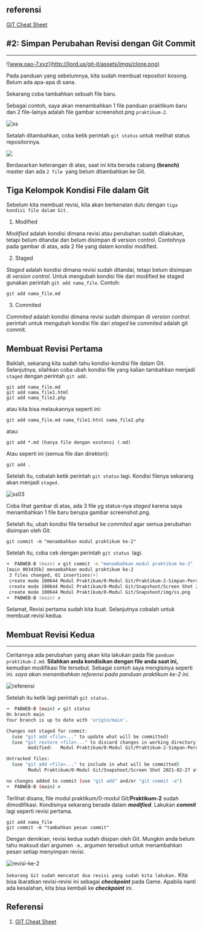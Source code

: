 ## referensi
[GIT Cheat Sheet](https://www.javapoint.com/git-cheat-sheet)
## #2: Simpan Perubahan Revisi dengan Git Commit
---

![www.oao-7.xyz](http://jlord.us/git-it/assets/imgs/clone.png)

Pada panduan yang sebelumnya, kita sudah membuat repositori kosong. Belum ada apa-apa di sana.

Sekarang coba tambahkan sebuah file baru.

Sebagai contoh, saya akan menambahkan 1 file panduan praktikum baru dan 2 file-lainya adalah file gambar screenshot.png `praktikum-2`.

![ss](Snapshoot/img/ss.png)

Setalah ditambahkan, coba ketik perintah `git status` untuk melihat status repositorinya.

![](Snapshoot/Screen%20Shot%202021-02-27%20at%202.03.48%20PM.png)

Berdasarkan keterangan di atas, saat ini kita berada cabang **(branch)** master dan ada `2 file `yang belum ditambahkan ke Git.

## Tiga Kelompok Kondisi File dalam Git

Sebelum kita membuat revisi, kita akan berkenalan dulu dengan `tiga kondisi file dalam Git.`

1. Modified

*Modified* adalah kondisi dimana revisi atau perubahan sudah dilakukan, tetapi belum ditandai dan belum disimpan di version control. Contohnya pada gambar di atas, ada 2 file  yang dalam kondisi modified.

2. Staged

*Staged* adalah kondisi dimana revisi sudah ditandai, tetapi belum disimpan di *version control*. Untuk mengubah kondisi file dari modified ke staged gunakan perintah `git add nama_file`. Contoh:

```
git add nama_file.md
```
3. Commited

*Commited* adalah kondisi dimana revisi sudah disimpan di *version control*. perintah untuk mengubah kondisi file dari *staged* ke *commited* adalah git commit.

## Membuat Revisi Pertama

Baiklah, sekarang kita sudah tahu kondisi-kondisi file dalam Git. Selanjutnya, silahkan  coba ubah kondisi file yang kalian tambahkan menjadi `staged` dengan perintah `git add.`

```
git add nama_file.md
git add nama_file1.html
git add nama_file2.php
```
atau kita bisa melaukannya seperti ini:

```
git add nama_file.md nama_file1.htnl nama_file2.php
```
atau:

```
git add *.md (hanya file dengan exstensi (.md)
```

Atau seperti ini (semua file dan direktori):

```
git add .
```
Setelah itu, cobalah ketik perintah `git status` lagi. Kondisi filenya sekarang akan menjadi `staged.`

![ss03](Snapshoot/Screen%20Shot%202021-02-27%20at%203.07.17%20PM.png)

Coba lihat gambar di atas, ada 3 file yg status-nya *staged* karena saya menambahkan 1 file baru berupa gambar screenshot.png.

Setelah itu, ubah kondisi file tersebut ke *commited* agar semua perubahan disimpan oleh Git.

```
git commit -m "menambahkan modul praktikum ke-2"
```

Setelah itu, coba cek dengan perintah `git status `lagi.


```zsh
➜  PABWEB-B (main) ✗ git commit -m "menambahkan modul praktikum ke-2"
[main 003435b] menambahkan modul praktikum ke-2
 3 files changed, 61 insertions(+)
 create mode 100644 Modul Praktikum/0-Modul Git/Praktikum-2-Simpan-Perubahan-Revisi-dengan-Git-Commit.md
 create mode 100644 Modul Praktikum/0-Modul Git/Snapshoot/Screen Shot 2021-02-27 at 2.03.48 PM.png
 create mode 100644 Modul Praktikum/0-Modul Git/Snapshoot/img/ss.png
➜  PABWEB-B (main) ✗ 
```

Selamat, Revisi pertama sudah kita buat. Selanjutnya cobalah untuk membuat revisi kedua.

## Membuat Revisi Kedua
---

Ceritannya ada perubahan yang akan kita lakukan pada file `panduan praktikum-2.md`. **Silahkan anda kondisikan dengan file anda saat ini,** kemudian modifikasi file tersebut. Sebagai contoh saya mengisinya seperti ini. *saya akan menambahkan referensi pada panduan praktikum ke-2 ini.*

![referensi](Snapshoot/Screen%20Shot%202021-02-27%20at%204.46.37%20PM.png)

Setelah itu ketik lagi perintah `git status.`


```bash
➜  PABWEB-B (main) ✔ git status
On branch main
Your branch is up to date with 'origin/main'.

Changes not staged for commit:
  (use "git add <file>..." to update what will be committed)
  (use "git restore <file>..." to discard changes in working directory)
        modified:   Modul Praktikum/0-Modul Git/Praktikum-2-Simpan-Perubahan-Revisi-dengan-Git-Commit.md

Untracked files:
  (use "git add <file>..." to include in what will be committed)
        Modul Praktikum/0-Modul Git/Snapshoot/Screen Shot 2021-02-27 at 4.46.37 PM.png

no changes added to commit (use "git add" and/or "git commit -a")
➜  PABWEB-B (main) ✗ 

```
Terlihat disana, file modul praktikum/0-modul Git/**Praktikum-2** sudah dimodifikasi. Kondisinya sekarang berada dalam ***modified***. Lakukan ***commit*** lagi seperti revisi pertama.

```
git add nama_file
git commit -m "tambahkan pesan commit"
```
Dengan demikian, revisi kedua sudah disipan oleh Git. Mungkin anda belum tahu maksud dari argumen `-m,` argumen tersebut untuk menambahkan pesan setiap menyimpan revisi.

![revisi-ke-2](https://1.bp.blogspot.com/-_wKH9usn7FI/WLFdN6wLvcI/AAAAAAAAEKc/XQzBtD98naUfImdeuxZf8NDQ1gXKDqrZQCPcB/s1600/timeline-dua-revisi.png)

`Sekarang Git sudah mencatat dua revisi yang sudah kita lakukan.` Kita bisa ibaratkan revisi-revisi ini sebagai ***checkpoint*** pada Game. Apabila nanti ada kesalahan, kita bisa kembali ke ***checkpoint*** ini.




## Referensi

1. [GIT Cheat Sheet](https://www.javatpoint.com/git-cheat-sheet)
